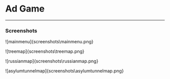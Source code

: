 #  Ad Game

***
### Screenshots
![mainmenu]{screenshots\mainmenu.png}

![treemap]{screenshots\treemap.png}

![russianmap]{screenshots\russianmap.png}

![asylumtunnelmap]{screenshots\asylumtunnelmap.png}